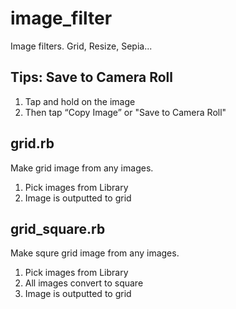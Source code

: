 # image_filter
Image filters. Grid, Resize, Sepia...

## Tips: Save to Camera Roll
1. Tap and hold on the image
2. Then tap “Copy Image” or "Save to Camera Roll"

## grid.rb
Make grid image from any images.

1. Pick images from Library
2. Image is outputted to grid

## grid_square.rb
Make squre grid image from any images.

1. Pick images from Library
2. All images convert to square
3. Image is outputted to grid

